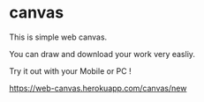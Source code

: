 # canvas
This is simple web canvas.

You can draw and download your work very easliy.

Try it out with your Mobile or PC !

https://web-canvas.herokuapp.com/canvas/new
